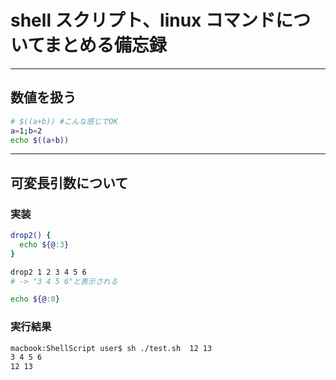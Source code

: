 # shell スクリプト、linux コマンドについてまとめる備忘録

---

## 数値を扱う

```sh
# $((a+b)) #こんな感じでOK
a=1;b=2
echo $((a+b))
```

---

## 可変長引数について

### 実装

```sh
drop2() {
  echo ${@:3}
}

drop2 1 2 3 4 5 6
# -> "3 4 5 6"と表示される

echo ${@:0}
```

### 実行結果

```sh
macbook:ShellScript user$ sh ./test.sh  12 13
3 4 5 6
12 13
```
